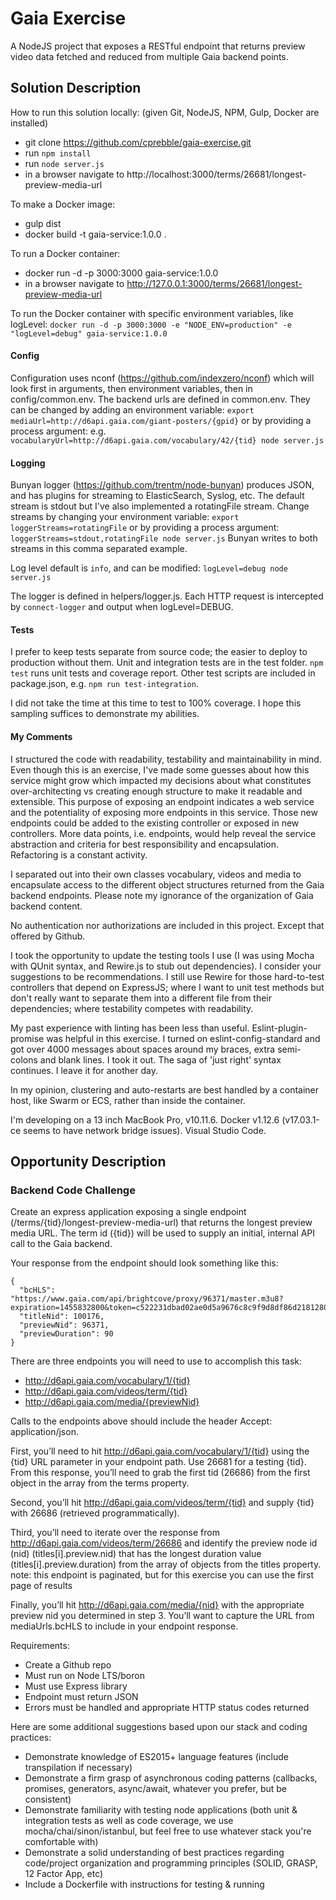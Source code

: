 # Gaia Exercise

A NodeJS project that exposes a RESTful endpoint that returns preview video data fetched and reduced from multiple Gaia backend points.

## Solution Description

How to run this solution locally: (given Git, NodeJS, NPM, Gulp, Docker are installed)

+ git clone https://github.com/cprebble/gaia-exercise.git
+ run ```npm install```
+ run ```node server.js```
+ in a browser navigate to http://localhost:3000/terms/26681/longest-preview-media-url

To make a Docker image:
+ gulp dist
+ docker build -t gaia-service:1.0.0 . 

To run a Docker container:
+ docker run -d -p 3000:3000 gaia-service:1.0.0
+ in a browser navigate to http://127.0.0.1:3000/terms/26681/longest-preview-media-url

To run the Docker container with specific environment variables, like logLevel: ```docker run -d -p 3000:3000 -e "NODE_ENV=production" -e "logLevel=debug" gaia-service:1.0.0```

#### Config
Configuration uses nconf (https://github.com/indexzero/nconf) which will look first in arguments, then environment variables, then in config/common.env. The backend urls are defined in common.env. They can be changed by adding an environment variable: ```export mediaUrl=http://d6api.gaia.com/giant-posters/{gpid}``` or by providing a process argument: e.g. ```vocabularyUrl=http://d6api.gaia.com/vocabulary/42/{tid} node server.js```

#### Logging
Bunyan logger (https://github.com/trentm/node-bunyan) produces JSON, and has plugins for streaming to ElasticSearch, Syslog, etc. The default stream is stdout but I've also implemented a rotatingFile stream. Change streams by changing your environment variable: ```export loggerStreams=rotatingFile``` or by providing a process argument: ```loggerStreams=stdout,rotatingFile node server.js``` Bunyan writes to both streams in this comma separated example.

Log level default is ```info```, and can be modified: ```logLevel=debug node server.js```

The logger is defined in helpers/logger.js. Each HTTP request is intercepted by ```connect-logger``` and output when logLevel=DEBUG.

#### Tests
I prefer to keep tests separate from source code; the easier to deploy to production without them. Unit and integration tests are in the test folder. ```npm test``` runs unit tests and coverage report. Other test scripts are included in package.json, e.g. ```npm run test-integration```.

I did not take the time at this time to test to 100% coverage. I hope this sampling suffices to demonstrate my abilities.

#### My Comments
I structured the code with readability, testability and maintainability in mind. Even though this is an exercise, I've made some guesses about how this service might grow which impacted my decisions about what constitutes over-architecting vs creating enough structure to make it readable and extensible. This purpose of exposing an endpoint indicates a web service and the potentiality of exposing more endpoints in this service. Those new endpoints could be added to the existing controller or exposed in new controllers. More data points, i.e. endpoints, would help reveal the service abstraction and criteria for best responsibility and encapsulation. Refactoring is a constant activity.

I separated out into their own classes vocabulary, videos and media to encapsulate access to the different object structures returned from the Gaia backend endpoints. Please note my ignorance of the organization of Gaia backend content.

No authentication nor authorizations are included in this project. Except that offered by Github.

I took the opportunity to update the testing tools I use (I was using Mocha with QUnit syntax, and Rewire.js to stub out dependencies). I consider your suggestions to be recommendations. I still use Rewire for those hard-to-test controllers that depend on ExpressJS; where I want to unit test methods but don't really want to separate them into a different file from their dependencies; where testability competes with readability.

My past experience with linting has been less than useful. Eslint-plugin-promise was helpful in this exercise. I turned on eslint-config-standard and got over 4000 messages about spaces around my braces, extra semi-colons and blank lines. I took it out. The saga of 'just right' syntax continues. I leave it for another day.

In my opinion, clustering and auto-restarts are best handled by a container host, like Swarm or ECS, rather than inside the container.

I'm developing on a 13 inch MacBook Pro, v10.11.6. Docker v1.12.6 (v17.03.1-ce seems to have network bridge issues). Visual Studio Code.


## Opportunity Description
### Backend Code Challenge

Create an express application exposing a single endpoint (/terms/{tid}/longest-preview-media-url) that returns the longest preview media URL. The term id ({tid}) will be used to supply an initial, internal API call to the Gaia backend.

Your response from the endpoint should look something like this:

```
{
  "bcHLS": "https://www.gaia.com/api/brightcove/proxy/96371/master.m3u8?expiration=1455832800&token=c522231dbad02ae0d5a9676c8c9f9d8df86d2181280df53b46ab0b24b257458a",
  "titleNid": 100176,
  "previewNid": 96371,
  "previewDuration": 90
}
```
There are three endpoints you will need to use to accomplish this task: 
+ http://d6api.gaia.com/vocabulary/1/{tid}
+ http://d6api.gaia.com/videos/term/{tid} 
+ http://d6api.gaia.com/media/{previewNid}

Calls to the endpoints above should include the header Accept: application/json.

First, you’ll need to hit http://d6api.gaia.com/vocabulary/1/{tid} using the {tid} URL parameter in your endpoint path. Use 26681 for a testing {tid}. From this response, you’ll need to grab the first tid (26686) from the first object in the array from the terms property.

Second, you’ll hit http://d6api.gaia.com/videos/term/{tid} and supply {tid} with 26686 (retrieved programmatically).

Third, you’ll need to iterate over the response from http://d6api.gaia.com/videos/term/26686 and identify the preview node id (nid) (titles[i].preview.nid) that has the longest duration value (titles[i].preview.duration) from the array of objects from the titles property. note: this endpoint is paginated, but for this exercise you can use the first page of results

Finally, you’ll hit http://d6api.gaia.com/media/{nid} with the appropriate preview nid you determined in step 3. You’ll want to capture the URL from mediaUrls.bcHLS to include in your endpoint response.

Requirements:

+ Create a Github repo
+ Must run on Node LTS/boron
+ Must use Express library
+ Endpoint must return JSON
+ Errors must be handled and appropriate HTTP status codes returned

Here are some additional suggestions based upon our stack and coding practices:

+ Demonstrate knowledge of ES2015+ language features (include transpilation if necessary)
+ Demonstrate a firm grasp of asynchronous coding patterns (callbacks, promises, generators, async/await, whatever you prefer, but be consistent)
+ Demonstrate familiarity with testing node applications (both unit & integration tests as well as code coverage, we use mocha/chai/sinon/istanbul, but feel free to use whatever stack you're comfortable with)
+ Demonstrate a solid understanding of best practices regarding code/project organization and programming principles (SOLID, GRASP, 12 Factor App, etc)
+ Include a Dockerfile with instructions for testing & running